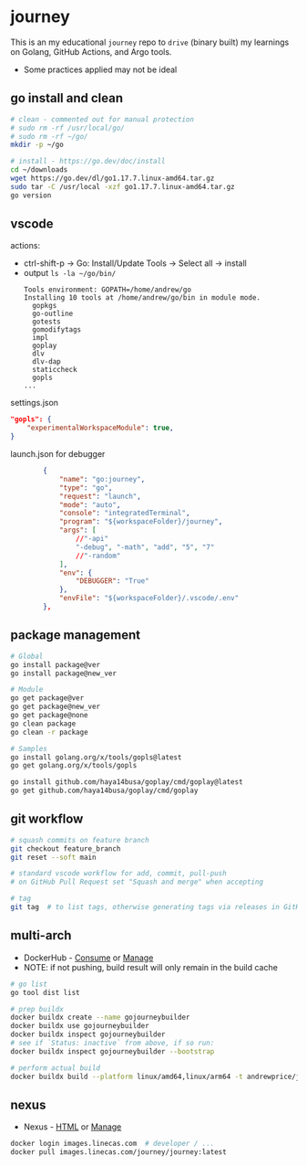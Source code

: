# journey
This is an my educational `journey` repo to `drive` (binary built) my learnings on Golang, GitHub Actions, and Argo tools.
* Some practices applied may not be ideal


## go install and clean
```bash
# clean - commented out for manual protection
# sudo rm -rf /usr/local/go/
# sudo rm -rf ~/go/
mkdir -p ~/go

# install - https://go.dev/doc/install
cd ~/downloads
wget https://go.dev/dl/go1.17.7.linux-amd64.tar.gz
sudo tar -C /usr/local -xzf go1.17.7.linux-amd64.tar.gz
go version
```

## vscode
actions:
* ctrl-shift-p -> Go: Install/Update Tools -> Select all -> install
* output `ls -la ~/go/bin/`
  ```
  Tools environment: GOPATH=/home/andrew/go
  Installing 10 tools at /home/andrew/go/bin in module mode.
    gopkgs
    go-outline
    gotests
    gomodifytags
    impl
    goplay
    dlv
    dlv-dap
    staticcheck
    gopls
  ...
  ```

settings.json
```json
"gopls": {
    "experimentalWorkspaceModule": true,
}
```

launch.json for debugger
```json
        {
            "name": "go:journey",
            "type": "go",
            "request": "launch",
            "mode": "auto",
            "console": "integratedTerminal",
            "program": "${workspaceFolder}/journey",
            "args": [
                //"-api"
                "-debug", "-math", "add", "5", "7"
                //"-random"
            ],
            "env": {
                "DEBUGGER": "True"
            },
            "envFile": "${workspaceFolder}/.vscode/.env"
        },
```

## package management
```bash
# Global
go install package@ver
go install package@new_ver

# Module
go get package@ver
go get package@new_ver
go get package@none
go clean package
go clean -r package

# Samples
go install golang.org/x/tools/gopls@latest
go get golang.org/x/tools/gopls

go install github.com/haya14busa/goplay/cmd/goplay@latest
go get github.com/haya14busa/goplay/cmd/goplay
```

## git workflow
```bash
# squash commits on feature branch
git checkout feature_branch
git reset --soft main

# standard vscode workflow for add, commit, pull-push
# on GitHub Pull Request set "Squash and merge" when accepting

# tag
git tag  # to list tags, otherwise generating tags via releases in GitHub
```

## multi-arch
* DockerHub - [Consume](https://hub.docker.com/r/andrewprice/journey/tags) or [Manage](https://hub.docker.com/repository/docker/andrewprice/journey/tags)
* NOTE: if not pushing, build result will only remain in the build cache
```bash
# go list
go tool dist list

# prep buildx
docker buildx create --name gojourneybuilder
docker buildx use gojourneybuilder
docker buildx inspect gojourneybuilder
# see if `Status: inactive` from above, if so run:
docker buildx inspect gojourneybuilder --bootstrap

# perform actual build
docker buildx build --platform linux/amd64,linux/arm64 -t andrewprice/journey . --push

```


## nexus
* Nexus - [HTML](https://nexus.linecas.com/service/rest/repository/browse/docker/v2/journey/journey/) or [Manage](https://nexus.linecas.com/#browse/browse:docker)
```bash
docker login images.linecas.com  # developer / ...
docker pull images.linecas.com/journey/journey:latest

```
